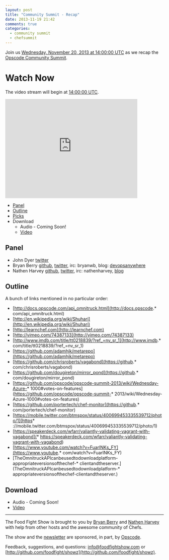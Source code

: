 ```yaml
---
layout: post
title: "Community Summit - Recap"
date: 2013-11-19 21:42
comments: true
categories: 
  - community summit
  - chefsummit
---
```


Join us [Wednesday, November 20, 2013 at 14:00:00 UTC](http://www.timeanddate.com/worldclock/fixedtime.html?msg=Food+Fight+Show+-+Community+Summit+Recap&iso=20131120T09&p1=419&ah=1) as we recap the [Opscode Community Summit](https://github.com/opscode/opscode-summit-2013/wiki).

# Watch Now

The video stream will begin at [14:00:00 UTC](http://www.timeanddate.com/worldclock/fixedtime.html?msg=Food+Fight+Show+-+Community+Summit+Recap&iso=20131120T09&p1=419&ah=1).

<iframe width="420" height="315" src="http://www.youtube.com/embed/WjEIK9CG2dE" frameborder="0" allowfullscreen></iframe>

* [Panel](http://foodfightshow.org/2013/11/community-summit-recap.html#panel)
* [Outline](http://foodfightshow.org/2013/11/community-summit-recap.html#outline)
* [Picks](http://foodfightshow.org/2013/11/community-summit-recap.html#picks)
* Download
  * Audio - Coming Soon!
  * [Video](http://www.youtube.com/watch?v=WjEIK9CG2dE)

Panel<a name="panel"></a>
-----
* John Dyer [twitter](https://twitter.com/thedyers)
* Bryan Berry [github](http://github.com/bryanwb), [twitter](http://twitter.com/bryanwb), irc: bryanwb, blog: [devopsanywhere](http://devopsanywhere.blogspot.com)
* Nathen Harvey [github](http://github.com/nathenharvey), [twitter](http://twitter.com/nathenharvey), irc: nathenharvey, [blog](http://nathenharvey.com)

Outline<a href="outline"></a>
-------
A bunch of links mentioned in no particular order:

* [http://docs.opscode.com/api_omnitruck.html](http://docs.opscode.* com/api_omnitruck.html)
* [http://en.wikipedia.org/wiki/Shuhari](http://en.wikipedia.org/wiki/Shuhari)
* [http://learnchef.com](http://learnchef.com)
* [http://vimeo.com/74387133](http://vimeo.com/74387133)
* [http://www.imdb.com/title/tt0218839/?ref_=nv_sr_1](http://www.imdb.* com/title/tt0218839/?ref_=nv_sr_1)
* [https://github.com/adamhjk/metarepo](https://github.com/adamhjk/metarepo)
* [https://github.com/chrisroberts/vagabond](https://github.* com/chrisroberts/vagabond)
* [https://github.com/dougireton/mirror_pond](https://github.* com/dougireton/mirror_pond)
* [https://github.com/opscode/opscode-summit-2013/wiki/Wednesday-Azure-* 1000#votes-on-features](https://github.com/opscode/opscode-summit-* 2013/wiki/Wednesday-Azure-1000#votes-on-features)
* [https://github.com/portertech/chef-monitor](https://github.* com/portertech/chef-monitor)
* [https://mobile.twitter.com/btmspox/status/400699453335539712/photo/1](https* ://mobile.twitter.com/btmspox/status/400699453335539712/photo/1)
* [https://speakerdeck.com/wfarr/valiantly-validating-vagrant-with-vagabond](* https://speakerdeck.com/wfarr/valiantly-validating-vagrant-with-vagabond)
* [https://www.youtube.com/watch?v=FuarlNKs_FY](https://www.youtube.* com/watch?v=FuarlNKs_FY)
* [TheOmnitruckAPIcanbeusedtodownloadplatform-appropriateversionsofthechef-* clientandtheserver.](TheOmnitruckAPIcanbeusedtodownloadplatform-* appropriateversionsofthechef-clientandtheserver.) 


Download
--------
* Audio - Coming Soon!
* [Video](http://www.youtube.com/watch?v=WjEIK9CG2dE)

<hr />

The Food Fight Show is brought to you by [Bryan Berry](https://twitter.com/bryanwb) and [Nathen Harvey](https://twitter.com/nathenharvey) with help from other hosts and the awesome community of Chefs.

The show and the [newsletter](http://us6.campaign-archive2.com/home/?u=7d43a288e882a145b7e99c650&id=ad8186466d) are sponsored, in part, by [Opscode](http://www.opscode.com).

Feedback, suggestions, and questions:  [info@foodfightshow.com](mailto:info@foodfightshow.com) or  [http://github.com/foodfight/showz](http://github.com/foodfight/showz).

